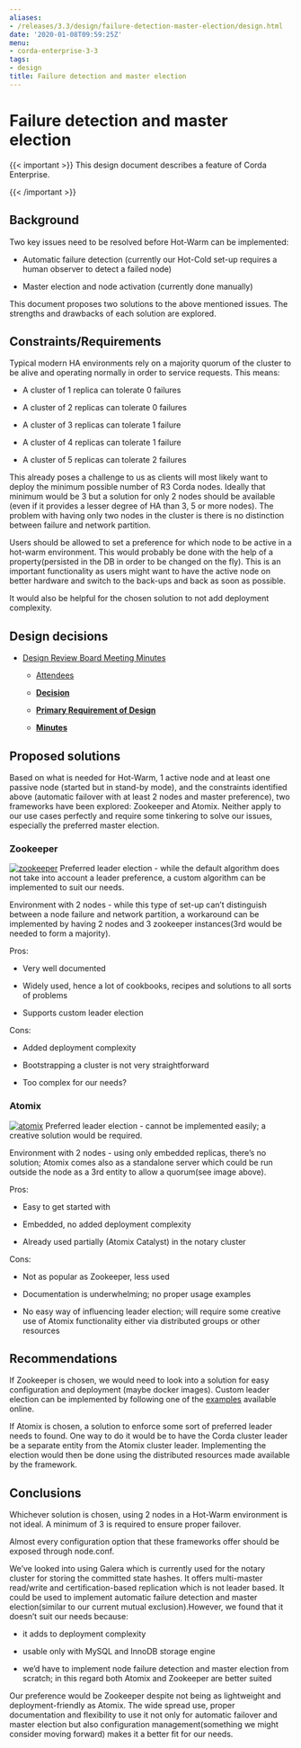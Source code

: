 ```yaml
---
aliases:
- /releases/3.3/design/failure-detection-master-election/design.html
date: '2020-01-08T09:59:25Z'
menu:
- corda-enterprise-3-3
tags:
- design
title: Failure detection and master election
---
```



# Failure detection and master election


{{< important >}}
This design document describes a feature of Corda Enterprise.


{{< /important >}}

## Background

Two key issues need to be resolved before Hot-Warm can be implemented:


* Automatic failure detection (currently our Hot-Cold set-up requires a human observer to detect a failed node)


* Master election and node activation (currently done manually)


This document proposes two solutions to the above mentioned issues. The strengths and drawbacks of each solution are explored.


## Constraints/Requirements

Typical modern HA environments rely on a majority quorum of the cluster to be alive and operating normally in order to
                service requests. This means:


* A cluster of 1 replica can tolerate 0 failures


* A cluster of 2 replicas can tolerate 0 failures


* A cluster of 3 replicas can tolerate 1 failure


* A cluster of 4 replicas can tolerate 1 failure


* A cluster of 5 replicas can tolerate 2 failures


This already poses a challenge to us as clients will most likely want to deploy the minimum possible number of R3 Corda
                nodes. Ideally that minimum would be 3 but a solution for only 2 nodes should be available (even if it provides a lesser
                degree of HA than 3, 5 or more nodes). The problem with having only two nodes in the cluster is there is no distinction
                between failure and network partition.

Users should be allowed to set a preference for which node to be active in a hot-warm environment. This would probably
                be done with the help of a property(persisted in the DB in order to be changed on the fly). This is an important
                functionality as users might want to have the active node on better hardware and switch to the back-ups and back as soon
                as possible.

It would also be helpful for the chosen solution to not add deployment complexity.


## Design decisions


* [Design Review Board Meeting Minutes](drb-meeting-20180131.md)
    * [Attendees](drb-meeting-20180131.md#attendees)

    * [**Decision**](drb-meeting-20180131.md#decision)

    * [**Primary Requirement of Design**](drb-meeting-20180131.md#primary-requirement-of-design)

    * [**Minutes**](drb-meeting-20180131.md#minutes)




## Proposed solutions

Based on what is needed for Hot-Warm, 1 active node and at least one passive node (started but in stand-by mode), and
                the constraints identified above (automatic failover with at least 2 nodes and master preference), two frameworks have
                been explored: Zookeeper and Atomix. Neither apply to our use cases perfectly and require some tinkering to solve our
                issues, especially the preferred master election.


### Zookeeper

[![zookeeper](design/failure-detection-master-election/zookeeper.png "zookeeper")](zookeeper.png)
                Preferred leader election - while the default algorithm does not take into account a leader preference, a custom
                    algorithm can be implemented to suit our needs.

Environment with 2 nodes -  while this type of set-up can’t distinguish between a node failure and network partition, a
                    workaround can be implemented by having 2 nodes and 3 zookeeper instances(3rd would be needed to form a majority).

Pros:


* Very well documented


* Widely used, hence a lot of cookbooks, recipes and solutions to all sorts of problems


* Supports custom leader election


Cons:


* Added deployment complexity


* Bootstrapping a cluster is not very straightforward


* Too complex for our needs?



### Atomix

[![atomix](design/failure-detection-master-election/./atomix.png "atomix")](./atomix.png)
                Preferred leader election - cannot be implemented easily; a creative solution would be required.

Environment with 2 nodes - using only embedded replicas, there’s no solution; Atomix comes also as a standalone server
                    which could be run outside the node as a 3rd entity to allow a quorum(see image above).

Pros:


* Easy to get started with


* Embedded, no added deployment complexity


* Already used partially (Atomix Catalyst) in the notary cluster


Cons:


* Not as popular as Zookeeper, less used


* Documentation is underwhelming; no proper usage examples


* No easy way of influencing leader election; will require some creative use of Atomix functionality either via distributed groups or other resources



## Recommendations

If Zookeeper is chosen, we would need to look into a solution for easy configuration and deployment (maybe docker
                images). Custom leader election can be implemented by following one of the
                [examples](https://github.com/SainTechnologySolutions/allprogrammingtutorials/tree/master/apache-zookeeper/leader-election)
                available online.

If Atomix is chosen, a solution to enforce some sort of preferred leader needs to found. One way to do it would be to
                have the Corda cluster leader be a separate entity from the Atomix cluster leader. Implementing the election would then
                be done using the distributed resources made available by the framework.


## Conclusions

Whichever solution is chosen, using 2 nodes in a Hot-Warm environment is not ideal. A minimum of 3 is required to ensure proper failover.

Almost every configuration option that these frameworks offer should be exposed through node.conf.

We’ve looked into using Galera which is currently used for the notary cluster for storing the committed state hashes. It
                offers multi-master read/write and certification-based replication which is not leader based. It could be used to
                implement automatic failure detection and master election(similar to our current mutual exclusion).However, we found
                that it doesn’t suit our needs because:


* it adds to deployment complexity


* usable only with MySQL and InnoDB storage engine


* we’d have to implement node failure detection and master election from scratch; in this regard both Atomix and Zookeeper are better suited


Our preference would be Zookeeper despite not being as lightweight and deployment-friendly as Atomix. The wide spread
                use, proper documentation and flexibility to use it not only for automatic failover and master election but also
                configuration management(something we might consider moving forward) makes it a better fit for our needs.


